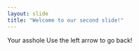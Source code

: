 ```yaml
---
layout: slide
title: "Welcome to our second slide!"
---
```

Your asshole
Use the left arrow to go back!
